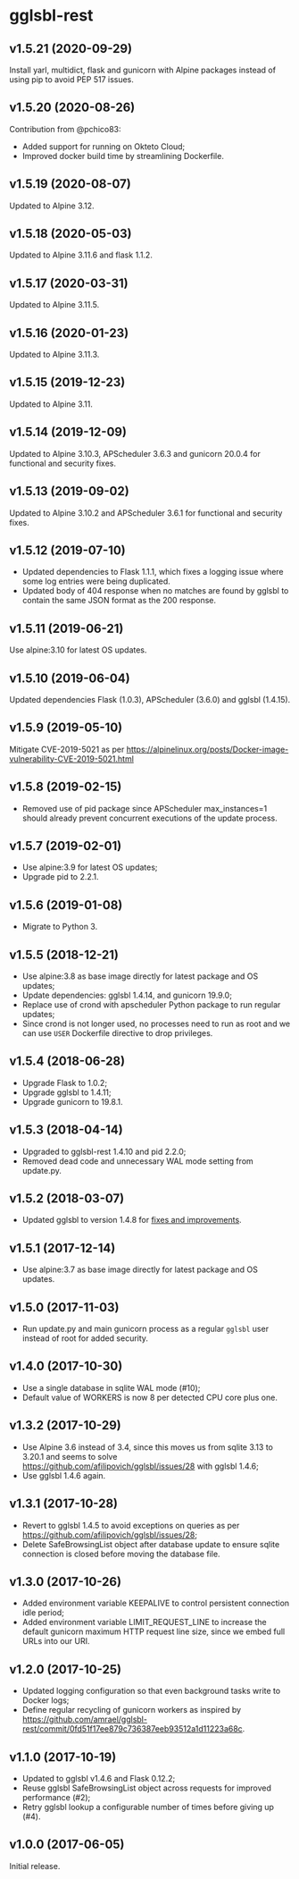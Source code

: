 # gglsbl-rest

## v1.5.21 (2020-09-29)
Install yarl, multidict, flask and gunicorn with Alpine packages instead of using pip to avoid PEP 517 issues.

## v1.5.20 (2020-08-26)
Contribution from @pchico83:
* Added support for running on Okteto Cloud;
* Improved docker build time by streamlining Dockerfile.

## v1.5.19 (2020-08-07)
Updated to Alpine 3.12.

## v1.5.18 (2020-05-03)
Updated to Alpine 3.11.6 and flask 1.1.2.

## v1.5.17 (2020-03-31)
Updated to Alpine 3.11.5.

## v1.5.16 (2020-01-23)
Updated to Alpine 3.11.3.

## v1.5.15 (2019-12-23)
Updated to Alpine 3.11.

## v1.5.14 (2019-12-09)
Updated to Alpine 3.10.3, APScheduler 3.6.3 and gunicorn 20.0.4 for functional and security fixes.

## v1.5.13 (2019-09-02)
Updated to Alpine 3.10.2 and APScheduler 3.6.1 for functional and security fixes.

## v1.5.12 (2019-07-10)
* Updated dependencies to Flask 1.1.1, which fixes a logging issue where some log entries were being duplicated.
* Updated body of 404 response when no matches are found by gglsbl to contain the same JSON format as the 200 response.

## v1.5.11 (2019-06-21)
Use alpine:3.10 for latest OS updates.

## v1.5.10 (2019-06-04)
Updated dependencies Flask (1.0.3), APScheduler (3.6.0) and gglsbl (1.4.15).

## v1.5.9 (2019-05-10)
Mitigate CVE-2019-5021 as per https://alpinelinux.org/posts/Docker-image-vulnerability-CVE-2019-5021.html

## v1.5.8 (2019-02-15)
- Removed use of pid package since APScheduler max_instances=1 should already prevent concurrent executions of the update process.

## v1.5.7 (2019-02-01)
- Use alpine:3.9 for latest OS updates;
- Upgrade pid to 2.2.1.

## v1.5.6 (2019-01-08)
- Migrate to Python 3.

## v1.5.5 (2018-12-21)
- Use alpine:3.8 as base image directly for latest package and OS updates;
- Update dependencies: gglsbl 1.4.14, and gunicorn 19.9.0;
- Replace use of crond with apscheduler Python package to run regular updates;
- Since crond is not longer used, no processes need to run as root and we can use `USER` Dockerfile directive to drop privileges.

## v1.5.4 (2018-06-28)
- Upgrade Flask to 1.0.2;
- Upgrade gglsbl to 1.4.11;
- Upgrade gunicorn to 19.8.1.

## v1.5.3 (2018-04-14)
- Upgraded to gglsbl-rest 1.4.10 and pid 2.2.0;
- Removed dead code and unnecessary WAL mode setting from update.py.

## v1.5.2 (2018-03-07)
- Updated gglsbl to version 1.4.8 for [fixes and improvements](https://github.com/afilipovich/gglsbl/releases).

## v1.5.1 (2017-12-14)
- Use alpine:3.7 as base image directly for latest package and OS updates.

## v1.5.0 (2017-11-03)
- Run update.py and main gunicorn process as a regular `gglsbl` user instead of root for added security. 

## v1.4.0 (2017-10-30)
- Use a single database in sqlite WAL mode (#10);
- Default value of WORKERS is now 8 per detected CPU core plus one.

## v1.3.2 (2017-10-29)
- Use Alpine 3.6 instead of 3.4, since this moves us from sqlite 3.13 to 3.20.1 and seems to solve https://github.com/afilipovich/gglsbl/issues/28 with gglsbl 1.4.6;
- Use gglsbl 1.4.6 again.

## v1.3.1 (2017-10-28)
- Revert to gglsbl 1.4.5 to avoid exceptions on queries as per https://github.com/afilipovich/gglsbl/issues/28;
- Delete SafeBrowsingList object after database update to ensure sqlite connection is closed before moving the database file.

## v1.3.0 (2017-10-26)
- Added environment variable KEEPALIVE to control persistent connection idle period;
- Added environment variable LIMIT_REQUEST_LINE to increase the default gunicorn maximum HTTP request line size, since we embed full URLs into our URI.

## v1.2.0 (2017-10-25)
- Updated logging configuration so that even background tasks write to Docker logs;
- Define regular recycling of gunicorn workers as inspired by https://github.com/amrael/gglsbl-rest/commit/0fd51f17ee879c736387eeb93512a1d11223a68c.

## v1.1.0 (2017-10-19)
- Updated to gglsbl v1.4.6 and Flask 0.12.2;
- Reuse gglsbl SafeBrowsingList object across requests for improved performance (#2);
- Retry gglsbl lookup a configurable number of times before giving up (#4).

## v1.0.0 (2017-06-05)
Initial release.
